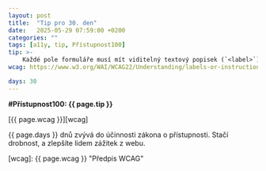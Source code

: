 ```yaml
---
layout: post
title:  "Tip pro 30. den"
date:   2025-05-29 07:59:00 +0200
categories: ""
tags: [a11y, tip, Přístupnost100]
tip: >- 
    Každé pole formuláře musí mít viditelný textový popisek (`<label>`) jasně sdělující jeho účel. Label propojte s polem přes atribut `for`. Správné popisky zlepší přístupnost.
wcag: https://www.w3.org/WAI/WCAG22/Understanding/labels-or-instructions

days: 30
---
```

**#Přístupnost100: {{ page.tip }}**

[{{ page.wcag }}][wcag]

{{ page.days }} dnů zvývá do účinnosti zákona o přístupnosti. Stačí drobnost, a zlepšíte lidem zážitek z webu.

[wcag]: {{ page.wcag }} "Předpis WCAG"
